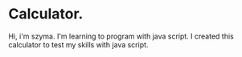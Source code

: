 # Calculator.

Hi, i'm szyma. I'm learning to program with java script. I created this calculator to test my skills with java script.
